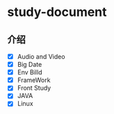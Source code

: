# study-document

## 介绍

-[x] Audio and Video
-[x] Big Date
-[x] Env Billd
-[x] FrameWork
-[x] Front Study
-[x] JAVA
-[x] Linux
